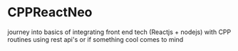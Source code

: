 # CPPReactNeo
journey into basics of integrating front end tech (Reactjs + nodejs) with CPP routines using rest api's or if something cool comes to mind
